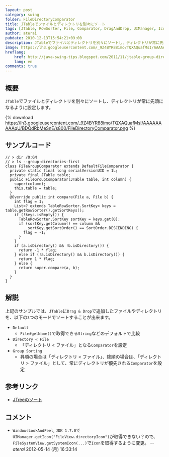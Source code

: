 ```yaml
---
layout: post
category: swing
folder: FileDirectoryComparator
title: JTableでファイルとディレクトリを別々にソート
tags: [JTable, RowSorter, File, Comparator, DragAndDrop, UIManager, Icon, FileSystemView]
author: aterai
pubdate: 2010-12-13T15:54:21+09:00
description: JTableでファイルとディレクトリを別々にソートし、ディレクトリが常に先頭になるように設定します。
image: https://lh3.googleusercontent.com/_9Z4BYR88imo/TQXAQuafMsI/AAAAAAAAAqU/BDQdRbMeSnE/s800/FileDirectoryComparator.png
hreflang:
    href: http://java-swing-tips.blogspot.com/2011/11/jtable-group-directories-first-sorting.html
    lang: en
comments: true
---
```

## 概要
`JTable`でファイルとディレクトリを別々にソートし、ディレクトリが常に先頭になるように設定します。

{% download https://lh3.googleusercontent.com/_9Z4BYR88imo/TQXAQuafMsI/AAAAAAAAAqU/BDQdRbMeSnE/s800/FileDirectoryComparator.png %}

## サンプルコード
<pre class="prettyprint"><code>// &gt; dir /O:GN
// &gt; ls --group-directories-first
class FileGroupComparator extends DefaultFileComparator {
  private static final long serialVersionUID = 1L;
  private final JTable table;
  public FileGroupComparator(JTable table, int column) {
    super(column);
    this.table = table;
  }
  @Override public int compare(File a, File b) {
    int flag = 1;
    List&lt;? extends TableRowSorter.SortKey&gt; keys = table.getRowSorter().getSortKeys();
    if (!keys.isEmpty()) {
      TableRowSorter.SortKey sortKey = keys.get(0);
      if (sortKey.getColumn() == column &amp;&amp;
          sortKey.getSortOrder() == SortOrder.DESCENDING) {
        flag = -1;
      }
    }
    if (a.isDirectory() &amp;&amp; !b.isDirectory()) {
      return -1 * flag;
    } else if (!a.isDirectory() &amp;&amp; b.isDirectory()) {
      return 1 * flag;
    } else {
      return super.compare(a, b);
    }
  }
}
</code></pre>

## 解説
上記のサンプルでは、`JTable`に`Drag & Drop`で追加したファイルやディレクトリを、以下の`3`つのモードでソートすることが出来ます。

- `Default`
    - `File#getName()`で取得できる`String`などのデフォルトで比較
- `Directory < File`
    - 「ディレクトリ < ファイル」となる`Comparator`を設定
- `Group Sorting`
    - 昇順の場合は「ディレクトリ < ファイル」、降順の場合は、「ディレクトリ > ファイル」として、常にディレクトリが優先される`Comparator`を設定

<!-- dummy comment line for breaking list -->

## 参考リンク
- [JTreeのソート](https://ateraimemo.com/Swing/SortTree.html)

<!-- dummy comment line for breaking list -->

## コメント
- `WindowsLookAndFeel`, `JDK 1.7.0`で`UIManager.getIcon("FileView.directoryIcon")`が取得できない？ので、`FileSystemView.getSystemIcon(...)`で`Icon`を取得するように変更。 -- *aterai* 2012-05-14 (月) 16:33:14

<!-- dummy comment line for breaking list -->
